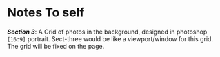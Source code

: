 # Notes To self

***Section 3***: A Grid of photos in the background, designed in photoshop `[16:9]` portrait. Sect-three would be like a viewport/window for this grid. The grid will be fixed on the page.
